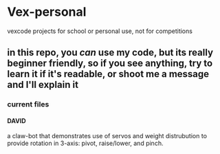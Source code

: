 # Vex-personal
vexcode projects for school or personal use, not for competitions
## in this repo, you *can* use my code, but its really beginner friendly, so if you see anything, try to learn it if it's readable, or shoot me a message and I'll explain it
### current files
#### DAVID
a claw-bot that demonstrates use of servos and weight distrubution to provide rotation in 3-axis: pivot, raise/lower, and pinch.
